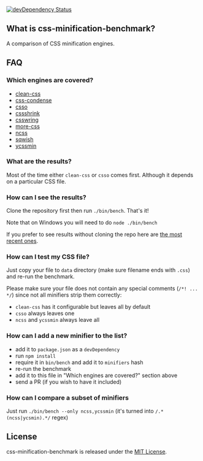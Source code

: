 [![devDependency Status](https://david-dm.org/GoalSmashers/css-minification-benchmark/dev-status.svg)](https://david-dm.org/GoalSmashers/css-minification-benchmark#info=devDependencies)

## What is css-minification-benchmark?

A comparison of CSS minification engines.

## FAQ

### Which engines are covered?

* [clean-css](https://github.com/GoalSmashers/clean-css)
* [css-condense](https://github.com/rstacruz/css-condense)
* [csso](https://github.com/css/csso)
* [cssshrink](https://github.com/stoyan/cssshrink)
* [csswring](https://github.com/hail2u/node-csswring)
* [more-css](https://github.com/army8735/more)
* [ncss](https://github.com/kurakin/ncss)
* [sqwish](https://github.com/ded/sqwish)
* [ycssmin](https://github.com/yui/ycssmin)

### What are the results?

Most of the time either `clean-css` or `csso` comes first. Although it depends on a particular CSS file.

### How can I see the results?

Clone the repository first then run `./bin/bench`. That's it!

Note that on Windows you will need to do `node ./bin/bench`

If you prefer to see results without cloning the repo here are [the most recent ones](http://goalsmashers.github.io/css-minification-benchmark/).

### How can I test my CSS file?

Just copy your file to `data` directory (make sure filename ends with `.css`) and re-run the benchmark.

Please make sure your file does not contain any special comments (`/*! ... */`) since not all minifiers strip them correctly:
* `clean-css` has it configurable but leaves all by default
* `csso` always leaves one
* `ncss` and `ycssmin` always leave all

### How can I add a new minifier to the list?

* add it to `package.json` as a `devDependency`
* run `npm install`
* require it in `bin/bench` and add it to `minifiers` hash
* re-run the benchmark
* add it to this file in "Which engines are covered?" section above
* send a PR (if you wish to have it included)

### How can I compare a subset of minifiers

Just run `./bin/bench --only ncss,ycssmin` (it's turned into `/.*(ncss|ycsmin).*/` regex)

## License

css-minification-benchmark is released under the [MIT License](https://github.com/GoalSmashers/clean-css/blob/master/LICENSE).
